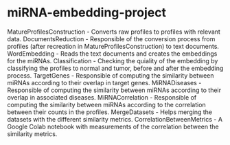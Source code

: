 # miRNA-embedding-project
MatureProfilesConstruction - Converts raw profiles to profiles with relevant data.
DocumentsReduction - Responsible of the conversion process from profiles (after recreation in MatureProfilesConstruction) to text documents. 
WordEmbedding - Reads the text documents and creates the embeddings for the miRNAs. 
Classification - Checking the quiality of the embedding by classifying the profiles to normal and tumor, before and after the embedding process. 
TargetGenes - Responsible of computing the similarity between miRNAs according to their overlap in target genes.
MiRNADiseases - Responsible of computing the similarity between miRNAs according to their overlap in associated diseases.
MiRNACorrelation - Responsible of computing the similarity between miRNAs according to the correlation between their counts in the profiles.
MergeDatasets - Helps merging the datasets with the different similarity metrics.
CorrelationBetweenMetrics - A Google Colab notebook with measurements of the correlation between the similarity metrics. 
